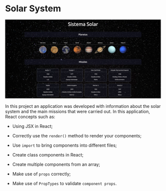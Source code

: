 # Solar System 

![page solar system](/img_app.jpg)

In this project an application was developed with information about the solar system and the main missions that were carried out. In this application, React concepts such as:

   * Using JSX in React;

   * Correctly use the `render()` method to render your components;

   * Use `import` to bring components into different files;

   * Create class components in React;

   * Create multiple components from an array;

   * Make use of `props` correctly;

   * Make use of `PropTypes` to validate `component props`.
